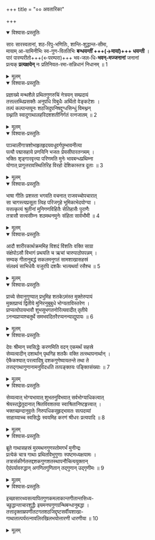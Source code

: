 +++
title = "०० अवतारिका"

+++


<details open><summary>विश्वास-प्रस्तुतिः</summary>

सारः सारस्वतानां, शठ-रिपु-भणितिः, शान्ति-शुद्धान्त-सीमा,  
मायाम् आ-यामिनीभिः स्व-गुण-विततिभिः **बन्धयन्तीं +++(→मायां)+++ धयन्ती** ।  
पारं पारम्परीतो+++(←परम्परा)+++ भव-जल-धि-**भवन्-मज्जनानां** जनानां  
प्रत्यक् **प्रत्यक्षयेन्** नः प्रतिनियत-रमा-सन्निधानं निधानम् ॥ 1
</details>

<details><summary>मूलम्</summary>

सारः सारस्वतानां शठरिपुभणितिः शान्तिशुद्धान्तसीमा  
मायामायामिनीभिः स्वगुणविततिभिः बन्धयन्तीं धयन्ती ।  
पारं पारम्परीतो भवजलधिभवन्मज्जनानां जनानां  
प्रत्यक् प्रत्यक्षयेन्नः प्रतिनियतरमासन्निधानं निधानम् ॥ 1
</details>



<details open><summary>विश्वास-प्रस्तुतिः</summary>

प्रज्ञाख्ये मन्थशैले प्रथितगुणरुचिं नेत्रयन् सम्प्रदायं  
तत्तल्लब्धिप्रसक्तैः अनुपधि विबुधैः अर्थितो वेङ्कटेशः ।  
तल्पं कल्पान्तयूनः शठजिदुपनिषद्दुग्धसिन्धुं विमथ्नन्  
ग्रथ्नाति स्वादुगाथालहरिदशशतीनिर्गतं रत्नजातम् ॥ 2
</details>

<details><summary>मूलम्</summary>

प्रज्ञाख्ये मन्थशैले प्रथितगुणरुचिं नेत्रयन् सम्प्रदायं  
तत्तल्लब्धिप्रसक्तैः अनुपधि विबुधैः अर्थितो वेङ्कटेशः ।  
तल्पं कल्पान्तयूनः शठजिदुपनिषद्दुग्धसिन्धुं विमथ्नन्  
ग्रथ्नाति स्वादुगाथालहरिदशशतीनिर्गतं रत्नजातम् ॥ 2
</details>



<details open><summary>विश्वास-प्रस्तुतिः</summary>

पाञ्चालीगात्रशोभाहृतहृदयवधूवर्गपुम्भावनीत्या  
पत्यौ पद्मासहाये प्रणयिनि भजतः प्रेयसीपारतन्त्र्यम् ।  
भक्तिः शृङ्गारवृत्त्या परिणमति मुनेः भावबन्धप्रथिम्ना  
योगात् प्रागुत्तरावस्थितिरिह विरहो देशिकास्तत्र दूताः ॥ 3
</details>

<details><summary>मूलम्</summary>

पाञ्चालीगात्रशोभाहृतहृदयवधूवर्गपुम्भावनीत्या  
पत्यौ पद्मासहाये प्रणयिनि भजतः प्रेयसीपारतन्त्र्यम् ।  
भक्तिः शृङ्गारवृत्त्या परिणमति मुनेः भावबन्धप्रथिम्ना  
योगात् प्रागुत्तरावस्थितिरिह विरहो देशिकास्तत्र दूताः ॥ 3
</details>



<details open><summary>विश्वास-प्रस्तुतिः</summary>

भाषा गीतिः प्रशस्ता भगवति वचनात् राजवच्चोपचारात्  
सा चागस्त्यप्रसूता त्विह परिजगृहे भूमिकाभेदयोग्या ।  
यत्तत्कृत्यं श्रुतीनां मुनिगणविहितैः सेतिहासैः पुराणैः  
तत्रासौ सत्त्वसीम्नः शठमथनमुनेः संहिता सार्वभौमी ॥ 4
</details>

<details><summary>मूलम्</summary>

भाषा गीतिः प्रशस्ता भगवति वचनात् राजवच्चोपचारात्  
सा चागस्त्यप्रसूता त्विह परिजगृहे भूमिकाभेदयोग्या ।  
यत्तत्कृत्यं श्रुतीनां मुनिगणविहितैः सेतिहासैः पुराणैः  
तत्रासौ सत्त्वसीम्नः शठमथनमुनेः संहिता सार्वभौमी ॥ 4
</details>



<details open><summary>विश्वास-प्रस्तुतिः</summary>

आदौ शारीरकार्थक्रममिह विशदं विंशतिः वक्ति साग्रा  
संक्षेपोऽसौ विभागं प्रथयति च ऋचां चारुपाठोपपन्नम् ।  
सम्यक् गीतानुबद्धं सकलमनुगतं सामशाखासहस्रं  
संलक्ष्यं साभिधेयैः यजुरपि दशकैः भात्यथर्वा रसैश्च ॥ 5
</details>

<details><summary>मूलम्</summary>

आदौ शारीरकार्थक्रममिह विशदं विंशतिः वक्ति साग्रा  
संक्षेपोऽसौ विभागं प्रथयति च ऋचां चारुपाठोपपन्नम् ।  
सम्यक् गीतानुबद्धं सकलमनुगतं सामशाखासहस्रं  
संलक्ष्यं साभिधेयैः यजुरपि दशकैः भात्यथर्वा रसैश्च ॥ 5
</details>



<details open><summary>विश्वास-प्रस्तुतिः</summary>

प्राच्ये सेवानुगुण्यात् प्रभुमिह शतकेऽमंस्त मुक्तेरुपायं  
मुक्तप्राप्यं द्वितीये मुनिरनुबुबुधे भोग्यताविस्तरेण ।  
प्राप्यत्वोपायभावौ शुभसुभगतनोरित्यवादीत् तृतीये  
ऽनन्यप्राप्यश्चतुर्थे समभवदितरैरप्यनन्याद्युपायः ॥ 6
</details>

<details><summary>मूलम्</summary>

प्राच्ये सेवानुगुण्यात् प्रभुमिह शतकेऽमंस्त मुक्तेरुपायं  
मुक्तप्राप्यं द्वितीये मुनिरनुबुबुधे भोग्यताविस्तरेण ।  
प्राप्यत्वोपायभावौ शुभसुभगतनोरित्यवादीत् तृतीये  
ऽनन्यप्राप्यश्चतुर्थे समभवदितरैरप्यनन्याद्युपायः ॥ 6
</details>



<details open><summary>विश्वास-प्रस्तुतिः</summary>

देवः श्रीमान् स्वसिद्धेः करणमिति वदन् एकमर्थं सहस्रे  
सेव्यत्वादीन् दशार्थान् पृथगिह शतकैः वक्ति तत्स्थापनार्थान् ।  
ऐकैकश्यात् परत्वादिषु दशकगुणेष्वायतन्ते तथा ते  
तत्तद्गाथागुणानामनुविदधति तत्पङ्क्तयः पङ्क्तिसंख्याः ॥ 7
</details>

<details><summary>मूलम्</summary>

देवः श्रीमान् स्वसिद्धेः करणमिति वदन् एकमर्थं सहस्रे  
सेव्यत्वादीन् दशार्थान् पृथगिह शतकैः वक्ति तत्स्थापनार्थान् ।  
ऐकैकश्यात् परत्वादिषु दशकगुणेष्वायतन्ते तथा ते  
तत्तद्गाथागुणानामनुविदधति तत्पङ्क्तयः पङ्क्तिसंख्याः ॥ 7
</details>



<details open><summary>विश्वास-प्रस्तुतिः</summary>

सेव्यत्वात् भोग्यभावात् शुभतनुविभवात् सर्वभोग्याधिकत्वात्  
श्रेयस्तद्धेतुदानात् श्रितविवशतया स्वाश्रितानिष्टहृत्त्वात् ।  
भक्तच्छन्दानुवृत्तेः निरुपधिकसुहृद्भावतः सत्पदव्यां  
साहाय्याच्च स्वसिद्धेः स्वयमिह करणं श्रीधरः प्रत्यपादि ॥ 8
</details>

<details><summary>मूलम्</summary>

सेव्यत्वात् भोग्यभावात् शुभतनुविभवात् सर्वभोग्याधिकत्वात्  
श्रेयस्तद्धेतुदानात् श्रितविवशतया स्वाश्रितानिष्टहृत्त्वात् ।  
भक्तच्छन्दानुवृत्तेः निरुपधिकसुहृद्भावतः सत्पदव्यां  
साहाय्याच्च स्वसिद्धेः स्वयमिह करणं श्रीधरः प्रत्यपादि ॥ 8
</details>



<details open><summary>विश्वास-प्रस्तुतिः</summary>

ब्रूते गाथासहस्रं मुरमथनगुणस्तोमगर्भं मुनीन्द्रः  
प्रत्येकं चात्र गाथाः प्रथितविभुगुणाः स्पष्टमध्यक्षयामः ।  
तत्रासंकीर्णतत्तद्दशकगुणशतस्थापनौचित्ययुक्तान्  
ऐदंपर्यावरुद्धान् अगणितगुणितान् तद्गुणान् उद्गृणीमः ॥ 9
</details>

<details><summary>मूलम्</summary>

ब्रूते गाथासहस्रं मुरमथनगुणस्तोमगर्भं मुनीन्द्रः  
प्रत्येकं चात्र गाथाः प्रथितविभुगुणाः स्पष्टमध्यक्षयामः ।  
तत्रासंकीर्णतत्तद्दशकगुणशतस्थापनौचित्ययुक्तान्  
ऐदंपर्यावरुद्धान् अगणितगुणितान् तद्गुणान् उद्गृणीमः ॥ 9
</details>



<details open><summary>विश्वास-प्रस्तुतिः</summary>

इच्छासारथ्यसत्यापितगुणकमलाकान्तगीतान्तसिध्य-  
च्छुद्धान्ताचारशुद्धैः इयमनघगुणग्रन्थिबन्धानुबद्धा ।  
तत्तादृक्ताम्रपर्णीतटगतशठजिद्दृष्टसर्वीयशाखा-  
गाथातात्पर्यरत्नावलिरखिलभयोत्तारणी धारणीया ॥ 10
</details>

<details><summary>मूलम्</summary>

इच्छासारथ्यसत्यापितगुणकमलाकान्तगीतान्तसिध्य-  
च्छुद्धान्ताचारशुद्धैः इयमनघगुणग्रन्थिबन्धानुबद्धा ।  
तत्तादृक्ताम्रपर्णीतटगतशठजिद्दृष्टसर्वीयशाखा-  
गाथातात्पर्यरत्नावलिरखिलभयोत्तारणी धारणीया ॥ 10
</details>
